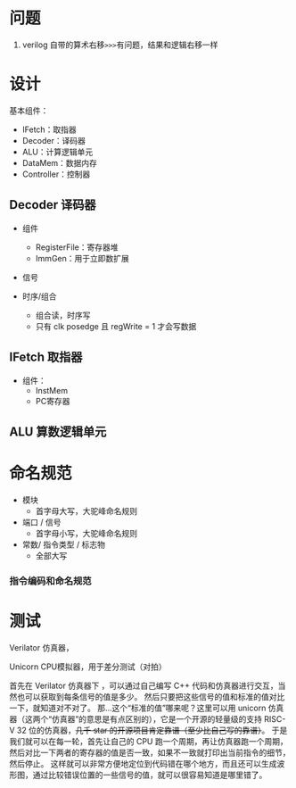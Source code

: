 
# 问题

1. verilog 自带的算术右移`>>>`有问题，结果和逻辑右移一样

# 设计

基本组件：
- IFetch：取指器
- Decoder：译码器
- ALU：计算逻辑单元
- DataMem：数据内存
- Controller：控制器
## Decoder 译码器
- 组件
	- RegisterFile：寄存器堆
	- ImmGen：用于立即数扩展
	
- 信号
- 时序/组合
	- 组合读，时序写
	- 只有 clk posedge 且 regWrite = 1 才会写数据

## IFetch 取指器
- 组件：
	- InstMem
	- PC寄存器



## ALU 算数逻辑单元





# 命名规范

- 模块
	- 首字母大写，大驼峰命名规则
- 端口 / 信号
	- 首字母小写，大驼峰命名规则
- 常数/ 指令类型 / 标志物
	- 全部大写

### 指令编码和命名规范




# 测试
Verilator 仿真器，

Unicorn CPU模拟器，用于差分测试（对拍）

首先在 Verilator 仿真器下 ，可以通过自己编写 C++ 代码和仿真器进行交互，当然也可以获取到每条信号的值是多少。 然后只要把这些信号的值和标准的值对比一下，就知道对不对了。 那…这个“标准的值”哪来呢？这里可以用 unicorn 仿真器（这两个“仿真器”的意思是有点区别的），它是一个开源的轻量级的支持 RISC-V 32 位的仿真器，~~几千 star 的开源项目肯定靠谱（至少比自己写的靠谱）~~。 于是我们就可以在每一轮，首先让自己的 CPU 跑一个周期，再让仿真器跑一个周期，然后对比一下两者的寄存器的值是否一致，如果不一致就打印出当前指令的细节，然后停止。 这样就可以非常方便地定位到代码错在哪个地方，而且还可以生成波形图，通过比较错误位置的一些信号的值，就可以很容易知道是哪里错了。
